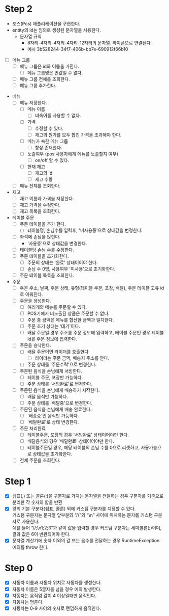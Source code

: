 # Step 2
- 포스(Pos) 애플리케이션을 구현한다.
- entity의 id는 임의로 생성된 문자열을 사용한다.
  - 문자열 규칙
    - 8자리-4자리-4자리-4자리-12자리의 문자열. 하이픈으로 연결된다.
    - 예시 3b528244-34f7-406b-bb7e-690912f66b10 
- [ ] 메뉴 그룹
  - [ ] 메뉴 그룹은 id와 이름을 가진다.
    - [ ] 메뉴 그룹명은 빈값일 수 없다.
  - [ ] 메뉴 그룹 전체를 조회한다.
  - [ ] 메뉴 그룹 추가한다.
- 메뉴
  - [ ] 메뉴 저장한다.
      - [ ] 메뉴 이름
        - [ ] 비속어를 사용할 수 없다.
      - [ ] 가격 
          - [ ] 수정할 수 있다.
          - [ ] 재고의 원가를 모두 합친 가격을 초과해야 한다.
      - [ ] 메뉴가 속한 메뉴 그룹
        - [ ] 항상 존재한다.
      - [ ] 노출여부 (pos 사용자에게 메뉴를 노출할지 여부)
        - [ ] on/off 할 수 있다.
      - [ ] 현재 재고
        - [ ] 재고의 id
        - [ ] 재고 수량
  - [ ] 메뉴 전체를 조회한다.
- 재고
  - [ ] 재고 이름과 가격을 저장한다.
  - [ ] 재고 가격을 수정한다.
  - [ ] 재고 목록을 조회한다.
- 테이블 주문
  - [ ] 주문 테이블을 추가 한다.
    - [ ] 테이블명, 손님수를 입력후, '미사용중'으로 상태값을 변경한다.
  - [ ] 좌석에 손님을 앉힌다.
    - '사용중'으로 상태값을 변경한다.
  - [ ] 테이블당 손님 수를 수정한다.
  - [ ] 주문 테이블을 초기화한다.
    - [ ] 주문의 상태는 '완료' 상태이어야 한다.
    - [ ] 손님 수 0명, 사용여부 '미사용'으로 초기화한다.
  - [ ] 주문 테이블 목록을 조회한다.
- 주문 
  - [ ] 주문 주소, 날짜, 주문 상태, 유형(테이블 주문, 포장, 배달), 주문 테이블 고유 id 로 이뤄진다.
  - [ ] 주문을 생성한다.
    - [ ] 여러개의 메뉴를 주문할 수 있다.
    - [ ] POS기에서 비노출된 상품은 주문할 수 없다.
    - [ ] 주문 총 금액은 메뉴를 합산한 금액과 일치한다.
    - [ ] 주문 초기 상태는 '대기'이다.
    - [ ] 배달 주문일 경우 주소를 주문 정보에 입력하고, 테이블 주문인 경우 테이블 id를 주문 정보에 입력한다.
  - [ ] 주문을 승낙한다.
    - [ ] 배달 주문이면 라이더를 호출한다.
      - [ ] 라이더는 주문 금액, 배송지 주소를 안다.
    - [ ] 주문 상태를 '주문수락'으로 변경한다.
  - [ ] 주문된 음식을 손님에게 서빙한다.
    - [ ] 테이블 주문, 포장만 가능하다.
    - [ ] 주문 상태를 '서빙완료'로 변경한다.
  - [ ] 주문된 음식을 손님에게 배송하기 시작한다.
    - [ ] 배달 음식만 가능하다.
    - [ ] 주문 상태를 '배달중'으로 변경한다.
  - [ ] 주문된 음식을 손님에게 배송 완료한다.
    - [ ] '배송중'인 음식만 가능하다.
    - [ ] '배달완료'로 상태 변경한다.
  - [ ] 주문 처리완료
    - [ ] 테이블주문, 포장의 경우 '서빙완료' 상태이어야만 한다.
    - [ ] 배달음식의 경우 '배달완료' 상태이어야만 한다.
    - [ ] 테이블주문일 경우, 해당 테이블의 손님 수를 0으로 리셋하고, 사용가능으로 상태값을 초기화한다.
  - [ ] 전체 주문을 조회한다. 

# Step 1
- [x] 쉼표(,) 또는 콜론(:)을 구분자로 가지는 문자열을 전달하는 경우 구분자를 기준으로 분리한 각 숫자의 합을 반환  
- [x] 앞의 기본 구분자(쉼표, 콜론) 외에 커스텀 구분자를 지정할 수 있다.  
커스텀 구분자는 문자열 앞부분의 “//”와 “\n” 사이에 위치하는 문자를 커스텀 구분자로 사용한다.  
예를 들어 “//;\n1;2;3”과 같이 값을 입력할 경우 커스텀 구분자는 세미콜론(;)이며, 결과 값은 6이 반환되어야 한다.
- [x] 문자열 계산기에 숫자 이외의 값 또는 음수를 전달하는 경우 RuntimeException 예외를 throw 한다.

# Step 0
- [x] 자동차 이름과 자동차 위치로 자동차를 생성한다.
- [x] 자동차 이름은 5글자를 넘을 경우 예외 발생한다.
- [x] 자동차는 움직임 값이 4 이상일때만 움직인다.
- [x] 자동차는 멈춘다.
- [x] 자동차는 0-9 사이의 숫자로 랜덤하게 움직인다.
